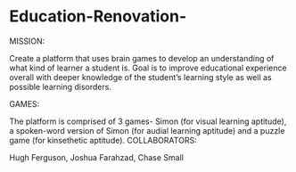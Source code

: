 # Education-Renovation-

MISSION:

Create a platform that uses brain games to develop an understanding of what kind of learner a student is. Goal is to improve educational experience overall with deeper knowledge of the student’s learning style as well as possible learning disorders. 

GAMES:

The platform is comprised of 3 games- Simon (for visual learning aptitude), a spoken-word version of Simon (for audial learning aptitude) and a puzzle game (for kinsethetic aptitude).
COLLABORATORS:

Hugh Ferguson, Joshua Farahzad, Chase Small

